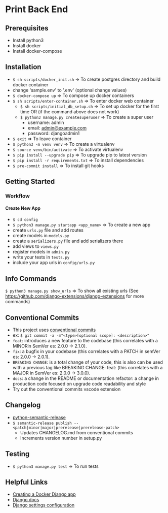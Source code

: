 # Print Back End

## Prerequisites

- Install python3
- Install docker
- Install docker-compose

## Installation

- `$ sh scripts/docker_init.sh` => To create postgres directory and build docker container
- change 'sample.env' to '.env' (optional change values)
- `$ docker-compose up` => To compose up docker containers
- `$ sh scripts/enter-container.sh` => To enter docker web container
  - `$ sh scripts/initial_db_setup.sh` => To set up docker for the first time
    OR (if the command above does not work)
  - `$ python3 manage.py createsuperuser` => To create a super user
    - username: admin
    - email: admin@example.com
    - password: djangoadmin1
- `$ exit` => To leave container
- `$ python3 -m venv venv` => To create a virtualenv
- `$ source venv/bin/activate` => To activate virtualenv
- `$ pip install --upgrade pip` => To upgrade pip to latest version
- `$ pip install -r requirements.txt` => To install dependencies
- `$ pre-commit install` => To install git hooks

## Getting Started

### Workflow

#### Create New App

- `$ cd config`
- `$ python3 manage.py startapp <app_name>` => To create a new app
- create `urls.py` file and add routes
- create models in `models.py`
- create a `serializers.py` file and add serializers there
- add views to `views.py`
- register models in `admin.py`
- write your tests in `tests.py`
- include your app urls in `config/urls.py`

## Info Commands

`$ python3 manage.py show_urls` => To show all existing urls (See https://github.com/django-extensions/django-extensions for more commands)

## Conventional Commits

- This project uses [conventional commits](https://www.conventionalcommits.org/en/v1.0.0/)
- ex: `$ git commit -a -m"<type>[optional scope]: <description>"`
- `feat`: introduces a new feature to the codebase (this correlates with a MINORin SemVer es: 2.0.0 -> 2.1.0).
- `fix`: a bugfix in your codebase (this correlates with a PATCH in semVer es: 2.0.0 -> 2.0.1).
- `BREAKING CHANGE`: is a total change of your code, this is also can be used with a previous tag like BREAKING CHANGE: feat: <description> (this correlates with a MAJOR in SemVer es: 2.0.0 -> 3.0.0).
- `docs`: a change in the README or documentation
  refactor: a change in production code focused on upgrade code readability and style
- Try out the conventional commits vscode extension

## Changelog

- [python-semantic-release](https://python-semantic-release.readthedocs.io/en/latest/)
- `$ semantic-release publish --<patch|minor|major|prerelease|prerelease-patch>`
  - Updates CHANGELOG.md from conventional commits
  - Increments version number in setup.py

## Testing

- `$ python3 manage.py test` => To run tests

## Helpful Links

- [Creating a Docker Django app](https://docs.docker.com/samples/django/)
- [Django docs](https://docs.djangoproject.com/en/4.1/)
- [Django settings configuration](https://docs.djangoproject.com/en/3.2/ref/settings/#databases)
